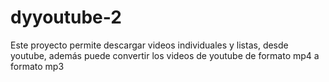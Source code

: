 # dyyoutube-2
Este proyecto permite descargar videos individuales y listas, desde youtube, además puede convertir los videos de youtube de formato mp4 a formato mp3
